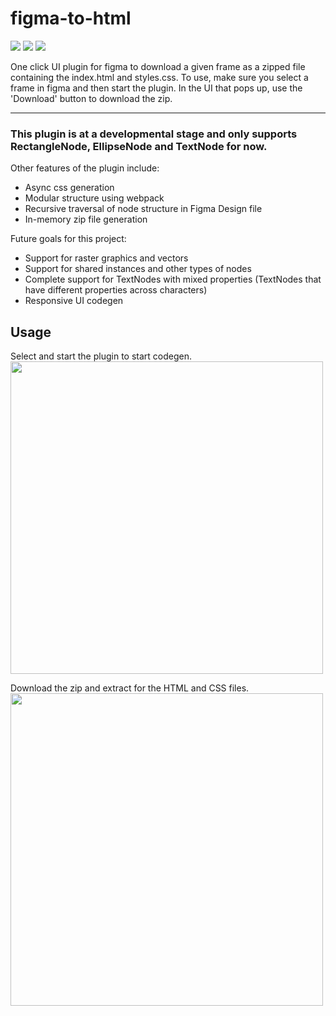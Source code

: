 # figma-to-html

![](https://img.shields.io/badge/typescript-yellow?logo=typescript&style=for-the-badge)
![](https://img.shields.io/badge/figma_plugin-pink?logo=figma&style=for-the-badge)
![](https://img.shields.io/badge/webpack-white?logo=webpack&style=for-the-badge)


One click UI plugin for figma to download a given frame as a zipped file containing the index.html and styles.css. To use, make sure you select a frame in figma and then start the plugin. In the UI that pops up, use the 'Download' button to download the zip.

---
### This plugin is at a developmental stage and only supports RectangleNode, EllipseNode and TextNode for now.
Other features of the plugin include:
- Async css generation
- Modular structure using webpack
- Recursive traversal of node structure in Figma Design file
- In-memory zip file generation

  
Future goals for this project:
- Support for raster graphics and vectors
- Support for shared instances and other types of nodes
- Complete support for TextNodes with mixed properties (TextNodes that have different properties across characters)
- Responsive UI codegen

## Usage
Select and start the plugin to start codegen. <br>
<img src="https://github.com/DarkFalc0n/figma-to-html/assets/59203815/c5f6aed1-693a-4c57-a302-15a84033670b" width=500><br>

Download the zip and extract for the HTML and CSS files.<br>
<img src="https://github.com/DarkFalc0n/figma-to-html/assets/59203815/661ef03e-ae66-4618-910c-6bf3fda9ed29" width=500><br>


